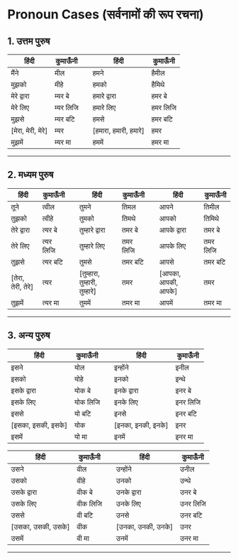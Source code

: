 # Pronoun Cases (सर्वनामों की रूप रचना)

## 1. उत्तम पुरुष
हिंदी | कुमाऊँनी | | हिंदी | कुमाऊँनी
--- | --- | --- | --- | ---
मैंने | मील | | हमने | हैमील
मुझको | मीहे | | हमको | हैमिथे
मेरे द्वारा | म्यर बे | | हमारे द्वारा | हमर बे
मेरे लिए | म्यर लिजि | | हमारे लिए | हमर लिजि
मुझसे | म्यर बटि | | हमसे | हमर बटि
[मेरा, मेरी, मेरे] | म्यर | | [हमारा, हमारी, हमारे] | हमर
मुझमें | म्यर मा | | हममें | हमर मा

---

## 2. मध्यम पुरुष
हिंदी | कुमाऊँनी | | हिंदी | कुमाऊँनी | | हिंदी | कुमाऊँनी
--- | --- | --- | --- | --- | --- | --- | ---
तूने | त्वील | | तुमने | तिमल | | आपने | तिमील
तुझको | त्वीहे | | तुमको | तिमथे | | आपको | तिमिथे
तेरे द्वारा | त्यर बे | | तुम्हारे द्वारा | तमर बे | | आपके द्वारा | तमर बे
तेरे लिए | त्यर लिजि | | तुम्हारे लिए | तमर लिजि | | आपके लिए | तमर लिजि
तुझसे | त्यर बटि | | तुमसे | तमर बटि | | आपसे | तमर बटि
[तेरा, तेरी, तेरे] | त्यर | | [तुम्हारा, तुम्हारी, तुम्हारे] | तमर | | [आपका, आपकी, आपके] | तमर
तुझमें | त्यर मा | | तुममें | तमर मा | | आपमें | तमर मा

---

## 3. अन्य पुरुष
हिंदी | कुमाऊँनी | | हिंदी | कुमाऊँनी
--- | --- | --- | --- | ---
इसने | योल | | इन्होंने | इनील
इसको | योहे | | इनको | इन्थे
इसके द्वारा | योक बे | | इनके द्वारा | इनर बे
इसके लिए | योक लिजि | | इनके लिए | इनर लिजि
इससे | यो बटि | | इनसे | इनर बटि
[इसका, इसकी, इसके] | योक | | [इनका, इनकी, इनके] | इनर
इसमें | यो मा | | इनमें | इनर मा


हिंदी | कुमाऊँनी | | हिंदी | कुमाऊँनी
--- | --- | --- | --- | ---
उसने | वील | | उन्होंने | उनील
उसको | वीहे | | उनको | उन्थे
उसके द्वारा | वीक बे | | उनके द्वारा | उनर बे
उसके लिए | वीक लिजि | | उनके लिए | उनर लिजि
उससे | वी बटि | | उनसे | उनर बटि
[उसका, उसकी, उसके] | वीक | | [उनका, उनकी, उनके] | उनर
उसमें | वी मा | | उनमें | उनर मा

---